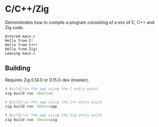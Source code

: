 <!--
SPDX-FileCopyrightText: NONE
SPDX-License-Identifier: CC0-1.0
-->

# C/C++/Zig

Demonstrates how to compile a program consisting of a mix of C, C++ and Zig code.

```
Entered main.c
Hello from C!
Hello from C++!
Hello from Zig!
Leaving main.c
```

## Building

Requires Zig 0.14.0 or 0.15.0-dev (master).

```sh
# Build/run the app using the C entry point
zig build run -Dmain=c

# Build/run the app using the C++ entry point
zig build run -Dmain=cpp

# Build/run the app using the Zig entry point
zig build run -Dmain=zig
```
